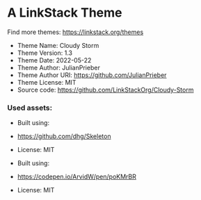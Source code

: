 # A LinkStack Theme
Find more themes: https://linkstack.org/themes
                                                                                                                                                                         
*	Theme Name: Cloudy Storm
*	Theme Version: 1.3
*	Theme Date: 2022-05-22
*	Theme Author: JulianPrieber
*	Theme Author URI: https://github.com/JulianPrieber
*	Theme License: MIT
*	Source code: https://github.com/LinkStackOrg/Cloudy-Storm

### Used assets:
* Built using:
* https://github.com/dhg/Skeleton
* License: MIT

* Built using:
* https://codepen.io/ArvidW/pen/poKMrBR
* License: MIT
